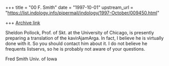 +++
title = "00 F. Smith"
date = "1997-10-01"
upstream_url = "https://list.indology.info/pipermail/indology/1997-October/009450.html"

+++
[Archive link](https://list.indology.info/pipermail/indology/1997-October/009450.html)

Sheldon Pollock, Prof. of Skt. at the University of Chicago, is presently
preparing a translation of the kavirAjamArga. In fact, I believe he is
virtually done with it. So you should contact him about it. I do not
believe he frequents listservs, so he is probably not aware of your
questions.

Fred Smith
Univ. of Iowa



